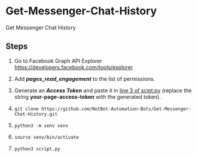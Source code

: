 # Get-Messenger-Chat-History
Get Messenger Chat History

## Steps

1. Go to Facebook Graph API Explorer
https://developers.facebook.com/tools/explorer

2. Add _**pages_read_engagement**_ to the list of permissions.

3. Generate an _**Access Token**_ and paste it in [line 3 of scipt.py](https://github.com/NotBot-Automation-Bots/Get-Messenger-Chat-History/blob/3404def9eeee435d4e600a3feae2ebcf8699855f/script.py#L3) (replace the string **your-page-access-token** with the generated token).

4. `git clone https://github.com/NotBot-Automation-Bots/Get-Messenger-Chat-History.git`

5. `python3 -m venv venv`

6. `source venv/bin/activate`

7. `python3 script.py`